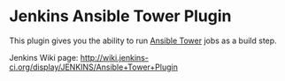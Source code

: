 # Jenkins Ansible Tower Plugin

This plugin gives you the ability to run [Ansible Tower](http://www.ansible.com/) jobs as a build step.

Jenkins Wiki page: http://wiki.jenkins-ci.org/display/JENKINS/Ansible+Tower+Plugin


